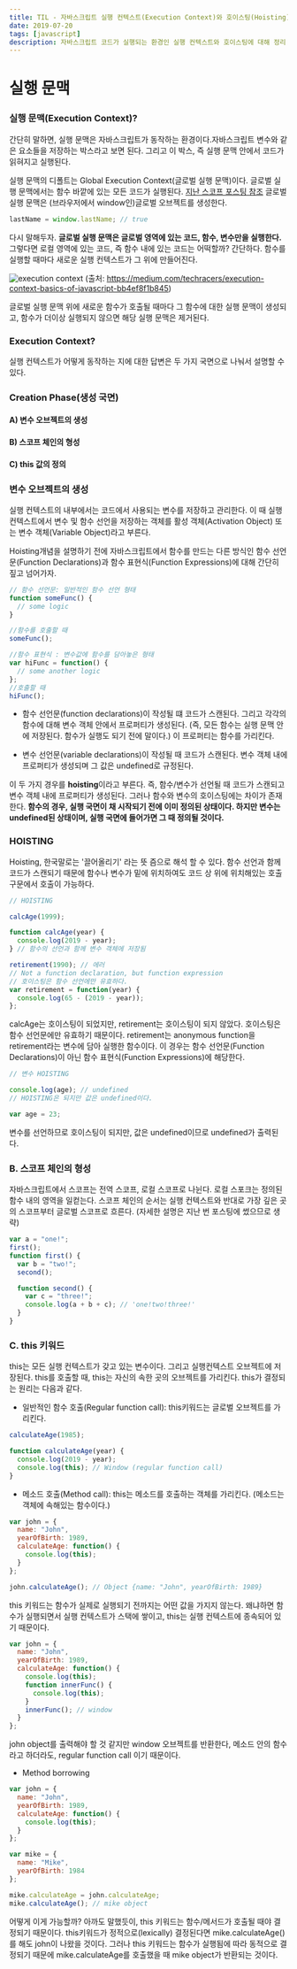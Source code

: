 ```yaml
---
title: TIL - 자바스크립트 실행 컨텍스트(Execution Context)와 호이스팅(Hoisting)
date: 2019-07-20
tags: [javascript]
description: 자바스크립트 코드가 실행되는 환경인 실행 컨텍스트와 호이스팅에 대해 정리
---
```


# 실행 문맥

### 실행 문맥(Execution Context)?

간단히 말하면, 실행 문맥은 자바스크립트가 동작하는 환경이다.자바스크립트 변수와 같은 요소들을 저장하는 박스라고 보면 된다. 그리고 이 박스, 즉 실행 문맥 안에서 코드가 읽혀지고 실행된다.

실행 문맥의 디폴트는 Global Execution Context(글로벌 실행 문맥)이다. 글로벌 실행 문맥에서는 함수 바깥에 있는 모든 코드가 실행된다. [지난 스코프 포스팅 참조](https://yeonhapark.github.io/posts/javascript-scope/) 글로벌 실행 문맥은 (브라우저에서 window인)글로벌 오브젝트를 생성한다.

```JavaScript
lastName = window.lastName; // true
```

다시 말해두자. <b>글로벌 실행 문맥은 글로벌 영역에 있는 코드, 함수, 변수만을 실행한다.</b> 그렇다면 로컬 영역에 있는 코드, 즉 함수 내에 있는 코드는 어떡할까? 간단하다. 함수를 실행할 때마다 새로운 실행 컨텍스트가 그 위에 만들어진다.

![execution context](../../static/media/execution_context.jpg) (출처: https://medium.com/techracers/execution-context-basics-of-javascript-bb4ef8f1b845)

글로벌 실행 문맥 위에 새로운 함수가 호출될 때마다 그 함수에 대한 실행 문맥이 생성되고, 함수가 더이상 실행되지 않으면 해당 실행 문맥은 제거된다.

### Execution Context?

실행 컨텍스트가 어떻게 동작하는 지에 대한 답변은 두 가지 국면으로 나눠서 설명할 수 있다.

### Creation Phase(생성 국면)

#### A) 변수 오브젝트의 생성

#### B) 스코프 체인의 형성

#### C) this 값의 정의

### 변수 오브젝트의 생성

실행 컨텍스트의 내부에서는 코드에서 사용되는 변수를 저장하고 관리한다. 이 때 실행 컨텍스트에서 변수 및 함수 선언을 저장하는 객체를 활성 객체(Activation Object) 또는 변수 객체(Variable Object)라고 부른다.

Hoisting개념을 설명하기 전에 자바스크립트에서 함수를 만드는 다른 방식인 함수 선언문(Function Declarations)과 함수 표현식(Function Expressions)에 대해 간단히 짚고 넘어가자.

```javascript
// 함수 선언문: 일반적인 함수 선언 형태
function someFunc() {
  // some logic
}

//함수를 호출할 때
someFunc();

//함수 표현식 : 변수값에 함수를 담아놓은 형태
var hiFunc = function() {
  // some another logic
};
//호출할 때
hiFunc();
```

- 함수 선언문(function declarations)이 작성될 떄 코드가 스캔된다. 그리고 각각의 함수에 대해 변수 객체 안에서 프로퍼티가 생성된다. (즉, 모든 함수는 실행 문맥 안에 저장된다. 함수가 실행도 되기 전에 말이다.) 이 프로퍼티는 함수를 가리킨다.

- 변수 선언문(variable declarations)이 작성될 때 코드가 스캔된다. 변수 객체 내에 프로퍼티가 생성되며 그 값은 undefined로 규정된다.

이 두 가지 경우를 **hoisting**이라고 부른다. 즉, 함수/변수가 선언될 때 코드가 스캔되고 변수 객체 내에 프로퍼티가 생성된다. 그러나 함수와 변수의 호이스팅에는 차이가 존재한다. <b> 함수의 경우, 실행 국면이 채 시작되기 전에 이미 정의된 상태이다. 하지만 변수는 undefined된 상태이며, 실행 국면에 들어가면 그 때 정의될 것이다. </b>

### HOISTING

Hoisting, 한국말로는 '끌어올리기' 라는 뜻 즘으로 해석 할 수 있다. 함수 선언과 함께 코드가 스캔되기 때문에 함수나 변수가 밑에 위치하여도 코드 상 위에 위치해있는 호출구문에서 호출이 가능하다.

```javascript
// HOISTING

calcAge(1999);

function calcAge(year) {
  console.log(2019 - year);
} // 함수의 선언과 함께 변수 객체에 저장됨

retirement(1990); // 에러
// Not a function declaration, but function expression
// 호이스팅은 함수 선언에만 유효하다.
var retirement = function(year) {
  console.log(65 - (2019 - year));
};
```

calcAge는 호이스팅이 되었지만, retirement는 호이스팅이 되지 않았다. 호이스팅은 함수 선언문에만 유효하기 때문이다.
retirement는 anonymous function을 retirement라는 변수에 담아 실행한 함수이다. 이 경우는 함수 선언문(Function Declarations)이 아닌 함수 표현식(Function Expressions)에 해당한다.

```javascript
// 변수 HOISTING

console.log(age); // undefined
// HOISTING은 되지만 값은 undefined이다.

var age = 23;
```

변수를 선언하므로 호이스팅이 되지만, 값은 undefined이므로 undefined가 출력된다.

### B. 스코프 체인의 형성

자바스크립트에서 스코프는 전역 스코프, 로컬 스코프로 나뉜다. 로컬 스포크는 정의된 함수 내의 영역을 일컫는다. 스코프 체인의 순서는 실행 컨텍스트와 반대로 가장 깊은 곳의 스코프부터 글로벌 스코프로 흐른다. (자세한 설명은 지난 번 포스팅에 썼으므로 생략)

```javascript
var a = "one!";
first();
function first() {
  var b = "two!";
  second();

  function second() {
    var c = "three!";
    console.log(a + b + c); // 'one!two!three!'
  }
}
```

### C. this 키워드

this는 모든 실행 컨텍스트가 갖고 있는 변수이다. 그리고 실행컨텍스트 오브젝트에 저장된다. this를 호출할 때, this는 자신의 속한 곳의 오브젝트를 가리킨다. this가 결정되는 원리는 다음과 같다.

- 일반적인 함수 호출(Regular function call): this키워드는 글로벌 오브젝트를 가리킨다.

```javascript
calculateAge(1985);

function calculateAge(year) {
  console.log(2019 - year);
  console.log(this); // Window (regular function call)
}
```

- 메소드 호출(Method call): this는 메소드를 호출하는 객체를 가리킨다. (메소드는 객체에 속해있는 함수이다.)

```javascript
var john = {
  name: "John",
  yearOfBirth: 1989,
  calculateAge: function() {
    console.log(this);
  }
};

john.calculateAge(); // Object {name: "John", yearOfBirth: 1989}
```

this 키워드는 함수가 실제로 실행되기 전까지는 어떤 값을 가지지 않는다. 왜냐하면 함수가 실행되면서 실행 컨텍스트가 스택에 쌓이고, this는 실행 컨텍스트에 종속되어 있기 때문이다.

```javascript
var john = {
  name: "John",
  yearOfBirth: 1989,
  calculateAge: function() {
    console.log(this);
    function innerFunc() {
      console.log(this);
    }
    innerFunc(); // window
  }
};
```

john object를 출력해야 할 것 같지만 window 오브젝트를 반환한다, 메소드 안의 함수라고 하더라도, regular function call 이기 때문이다.

- Method borrowing

```javascript
var john = {
  name: "John",
  yearOfBirth: 1989,
  calculateAge: function() {
    console.log(this);
  }
};

var mike = {
  name: "Mike",
  yearOfBirth: 1984
};

mike.calculateAge = john.calculateAge;
mike.calculateAge(); // mike object
```

어떻게 이게 가능할까? 아까도 말했듯이, this 키워드는 함수/메서드가 호출될 때야 결정되기 때문이다. this키워드가 정적으로(lexically) 결정된다면 mike.calculateAge()를 해도 john이 나왔을 것이다. 그러나 this 키워드는 함수가 실행됨에 따라 동적으로 결정되기 때문에 mike.calculateAge를 호출했을 때 mike object가 반환되는 것이다.
